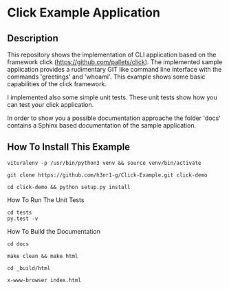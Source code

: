 Click Example Application
=========================

Description
-----------

This repository shows the implementation of CLI application based on the framework click (https://github.com/pallets/click).
The implemented sample application provides a rudimentary GIT like command line interface with the commands 'greetings' and 'whoami'.
This example shows some basic capabilities of the click framework.

I implemented also some simple unit tests. These unit tests show how you can test your click application.

In order to show you a possible documentation approache the folder 'docs' contains a Sphinx based documentation of the sample application.
 

How To Install This Example
---------------------------
```
vituralenv -p /usr/bin/python3 venv && source venv/bin/activate

git clone https://github.com/h3nr1-g/Click-Example.git click-demo

cd click-demo && python setup.py install
```

How To Run The Unit Tests
```
cd tests
py.test -v
```

How To Build the Documentation
```
cd docs

make clean && make html

cd _build/html

x-www-browser index.html
```